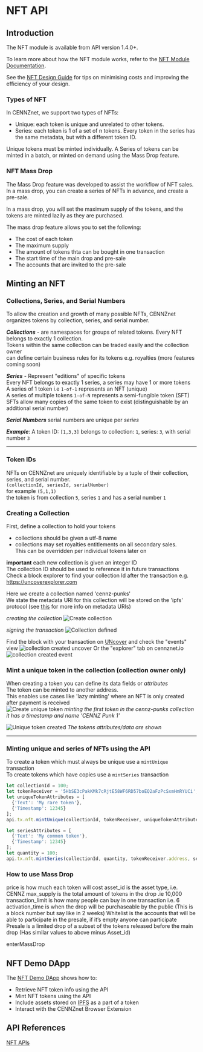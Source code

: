# NFT API

## Introduction

The NFT module is available from API version 1.4.0+.

To learn more about how the NFT module works, refer to the [NFT Module Documentation](Runtime-modules/NFT).

See the [NFT Design Guide](Dapp-development/Guides/How-to-design-NFTs) for tips on minimising costs and improving the efficiency of your design.

### Types of NFT
In CENNZnet, we support two types of NFTs:
* Unique: each token is unique and unrelated to other tokens.
* Series: each token is 1 of a set of n tokens. Every token in the series has the same metadata, but with a different token ID. 

Unique tokens must be minted individually. 
A Series of tokens can be minted in a batch, or minted on demand using the Mass Drop feature.

### NFT Mass Drop
The Mass Drop feature was developed to assist the workflow of NFT sales. 
In a mass drop, you can create a series of NFTs in advance, and create a pre-sale.

In a mass drop, you will set the maximum supply of the tokens, and the tokens are minted lazily as they are purchased.

The mass drop feature allows you to set the following:
* The cost of each token
* The maximum supply
* The amount of tokens thta can be bought in one transaction 
* The start time of the main drop and pre-sale
* The accounts that are invited to the pre-sale

## Minting an NFT

### Collections, Series, and Serial Numbers

To allow the creation and growth of many possible NFTs, CENNZnet organizes tokens
by collection, series, and serial number.  

*__Collections__* - are namespaces for groups of related tokens. Every NFT belongs to exactly 1 collection.  
Tokens within the same collection can be traded easily and the collection owner  
can define certain business rules for its tokens e.g. royalties (more features coming soon)  

*__Series__* - Represent "editions" of specific tokens  
Every NFT belongs to exactly 1 series, a series may have 1 or more tokens  
A series of 1 token i.e `1-of-1` represents an NFT (unique)  
A series of multiple tokens `1-of-N` represents a semi-fungible token (SFT)  
SFTs allow many copies of the same token to exist (distinguishable by an additional serial number)

*__Serial Numbers__*
serial numbers are unique per _series_

*__Example__*: A token ID: `[1,3,3]` belongs to collection: `1`, series: `3`, with serial number `3`

---

### Token IDs
NFTs on CENNZnet are uniquely identifiable by a tuple of their collection, series, and serial number.  
`(collectionId, seriesId, serialNumber)`  
for example
`(5,1,1)`  
the token is from collection `5`, series `1` and has a serial number `1`  

### Creating a Collection

First, define a collection to hold your tokens  
- collections should be given a utf-8 name  
- collections may set royalties entitlements on all secondary sales.  
This can be overridden per individual tokens later on  

**important** each new collection is given an integer ID  
The collection ID should be used to reference it in future transactions  
Check a block explorer to find your collection Id after the transaction e.g. https://uncoverexplorer.com  

Here we create a collection named 'cennz-punks'  
We state the metadata URI for this collection will be stored on the 'ipfs' protocol  (see [this](https://github.com/cennznet/cennznet/issues/442#issue-891616973) for more info on metadata URIs)  

*creating the collection*
![Create collection](../../assets/images/nft-module/create-collection.png ':width=100')

*signing the transaction*
![Collection defined](../../assets/images/nft-module/collection-defined.png)

Find the block with your transaction on [UNcover](https://uncoverexplorer.com/) and check the "events" view
![collection created uncover](../../assets/images/nft-module/create-collection-uncover.png)
Or the "explorer" tab on cennznet.io
![collection created event](../../assets/images/nft-module/collection-created-event.png)


### Mint a unique token in the collection (collection owner only)

When creating a token you can define its data fields or _attributes_  
The token can be minted to another address.  
This enables use cases like 'lazy minting' where an NFT is only created after payment is received  
![Create unique token](../../assets/images/nft-module/create-unique-token.png)
*minting the first token in the cennz-punks collection*  
*it has a timestamp and name 'CENNZ Punk 1'*  

![Unique token created](../../assets/images/nft-module/create-unique-token-defined.png)
*The tokens attributes/data are shown*

---

### Minting unique and series of NFTs using the API

To create a token which must always be unique use a `mintUnique` transaction  
To create tokens which have copies use a `mintSeries` transaction  

```js
let collectionId = 100;
let tokenReceiver = '5HbSE3cPakKMk7cRjtE58WF6RD57boEQ2aFzPcSxmHmRYUCi';
let uniqueTokenAttributes = [
  {'Text': 'My rare token'},
  {'Timestamp': 12345}
];
api.tx.nft.mintUnique(collectionId, tokenReceiver, uniqueTokenAttributes, null, null)

let seriesAttributes = [
  {'Text': 'My common token'},
  {'Timestamp': 12345}
];
let quantity = 100;
api.tx.nft.mintSeries(collectionId, quantity, tokenReceiver.address, seriesAttributes, metadataPath, null)
```


### How to use Mass Drop
price is how much each token will cost
asset_id is the asset type, i.e. CENNZ
max_supply is the total amount of tokens in the drop .ie 10,000
transaction_limit is how many people can buy in one transaction i.e. 6
activation_time is when the drop will be purchaseable by the public (This is a block number but say like in 2 weeks)
Whitelist is the accounts that will be able to participate in the presale, if it’s empty anyone can participate
Presale is a limited drop of a subset of the tokens released before the main drop (Has similar values to above minus Asset_id)

enterMassDrop




## NFT Demo DApp
The [NFT Demo DApp](https://github.com/cennznet/NFTDemo) shows how to:
* Retrieve NFT token info using the API
* Mint NFT tokens using the API
* Include assets stored on [IPFS](https://ipfs.io/) as a part of a token
* Interact with the CENNZnet Browser Extension

## API References

[NFT APIs](https://raw.githubusercontent.com/cennznet/api.js/master/docs/cennznet/nft.md ':include :type=tsdoc')
